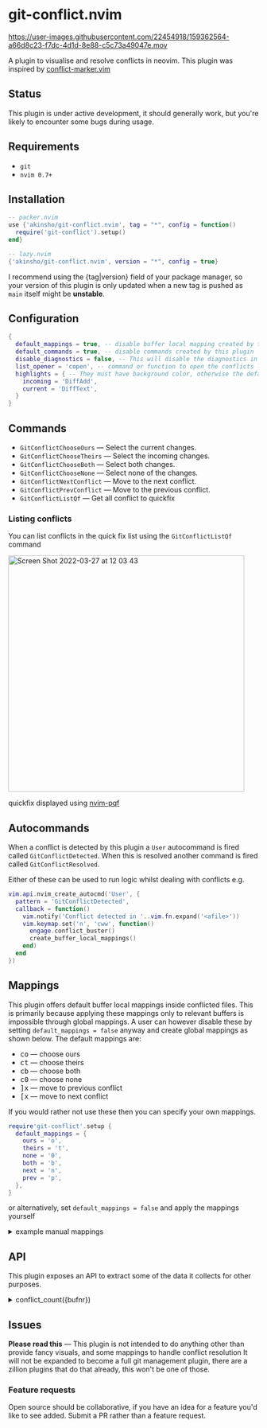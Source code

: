 # git-conflict.nvim

https://user-images.githubusercontent.com/22454918/159362564-a66d8c23-f7dc-4d1d-8e88-c5c73a49047e.mov

A plugin to visualise and resolve conflicts in neovim.
This plugin was inspired by [conflict-marker.vim](https://github.com/rhysd/conflict-marker.vim)

## Status

This plugin is under active development, it should generally work, but you're likely to
encounter some bugs during usage.

## Requirements

- `git`
- `nvim 0.7+`

## Installation

```lua
-- packer.nvim
use {'akinsho/git-conflict.nvim', tag = "*", config = function()
  require('git-conflict').setup()
end}

-- lazy.nvim
{'akinsho/git-conflict.nvim', version = "*", config = true}
```

I recommend using the {tag|version} field of your package manager, so your version of this plugin is only updated when a new tag is pushed as `main` itself might be **unstable**.

## Configuration

```lua
{
  default_mappings = true, -- disable buffer local mapping created by this plugin
  default_commands = true, -- disable commands created by this plugin
  disable_diagnostics = false, -- This will disable the diagnostics in a buffer whilst it is conflicted
  list_opener = 'copen', -- command or function to open the conflicts list
  highlights = { -- They must have background color, otherwise the default color will be used
    incoming = 'DiffAdd',
    current = 'DiffText',
  }
}
```

## Commands

- `GitConflictChooseOurs` — Select the current changes.
- `GitConflictChooseTheirs` — Select the incoming changes.
- `GitConflictChooseBoth` — Select both changes.
- `GitConflictChooseNone` — Select none of the changes.
- `GitConflictNextConflict` — Move to the next conflict.
- `GitConflictPrevConflict` — Move to the previous conflict.
- `GitConflictListQf` — Get all conflict to quickfix

### Listing conflicts

You can list conflicts in the quick fix list using the `GitConflictListQf` command

<img width="475" alt="Screen Shot 2022-03-27 at 12 03 43" src="https://user-images.githubusercontent.com/22454918/160278511-705a0361-a387-4fc1-8b20-bd799bf85b82.png">

quickfix displayed using [nvim-pqf](https://gitlab.com/yorickpeterse/nvim-pqf)

## Autocommands

When a conflict is detected by this plugin a `User` autocommand is fired
called `GitConflictDetected`. When this is resolved another command is
fired called `GitConflictResolved`.

Either of these can be used to run logic whilst dealing with conflicts
e.g.

```lua
vim.api.nvim_create_autocmd('User', {
  pattern = 'GitConflictDetected',
  callback = function()
    vim.notify('Conflict detected in '..vim.fn.expand('<afile>'))
    vim.keymap.set('n', 'cww', function()
      engage.conflict_buster()
      create_buffer_local_mappings()
    end)
  end
})

```

## Mappings

This plugin offers default buffer local mappings inside conflicted files. This is primarily because applying these mappings only to relevant buffers
is impossible through global mappings. A user can however disable these by setting `default_mappings = false` anyway and create global mappings as shown below.
The default mappings are:

- <kbd>c</kbd><kbd>o</kbd> — choose ours
- <kbd>c</kbd><kbd>t</kbd> — choose theirs
- <kbd>c</kbd><kbd>b</kbd> — choose both
- <kbd>c</kbd><kbd>0</kbd> — choose none
- <kbd>]</kbd><kbd>x</kbd> — move to previous conflict
- <kbd>[</kbd><kbd>x</kbd> — move to next conflict

If you would rather not use these then you can specify your own mappings.

```lua
require'git-conflict'.setup {
  default_mappings = {
    ours = 'o',
    theirs = 't',
    none = '0',
    both = 'b',
    next = 'n',
    prev = 'p',
  },
}
```

or alternatively, set `default_mappings = false` and apply the mappings yourself

<details><summary>example manual mappings</summary>

```lua
vim.keymap.set('n', 'co', '<Plug>(git-conflict-ours)')
vim.keymap.set('n', 'ct', '<Plug>(git-conflict-theirs)')
vim.keymap.set('n', 'cb', '<Plug>(git-conflict-both)')
vim.keymap.set('n', 'c0', '<Plug>(git-conflict-none)')
vim.keymap.set('n', ']x', '<Plug>(git-conflict-prev-conflict)')
vim.keymap.set('n', '[x', '<Plug>(git-conflict-next-conflict)')
```

</details>

## API

This plugin exposes an API to extract some of the data it collects for other
purposes.

<details><summary>conflict_count({bufnr})</summary>

```vimdoc
    Returns the amount of conflicts in a given buffer.
    

    Parameters:
	{bufnr} (number) Specify the buffer for which you want to know the
	                 amount of conflicts (default: current buffer).

    Return:
	number: The amount of conflicts.
```
</details>

## Issues

**Please read this** — This plugin is not intended to do anything other than provide fancy visuals, and some mappings to handle conflict resolution
It will not be expanded to become a full git management plugin, there are a zillion plugins that do that already, this won't be one of those.

### Feature requests

Open source should be collaborative, if you have an idea for a feature you'd like to see added. Submit a PR rather than a feature request.
